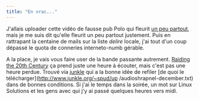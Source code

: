 ```yaml
---
title: "En vrac..."
---
```


J'allais uploader cette vidéo de fausse pub Polo qui fleurit [un peu
partout](http://www.snopes.com/photos/commercials/vwpolo.asp), mais je me suis
dit qu'elle fleurit un peu partout justement. Puis en rattrapant la centaine
de mails sur la liste _delire_ locale, j'ai tout d'un coup dépassé le quota de
conneries interneto-numb gérable.

A la place, je vais vous faire user de la bande passante autrement. [Raiding
the 20th Century](http://www.djfood.org/rt20c/) ça prend juste une heure à
écouter, mais c'est pas une heure perdue. Trouvé via
[junkle](http://chocapic.junkle.org/index.php?p=237&more=1&c=1) qui a la bonne
idée de refiler [de quoi le télécharger](http://www.junkle.org/~spud/up
/audioshrapnel-december.txt) dans de bonnes conditions. Si j'ai le temps dans
la soirée, un mot sur Linux Solutions et les gens avec qui j'y ai passé
quelques heures vers midi.

